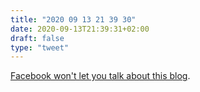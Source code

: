 ```yaml
---
title: "2020 09 13 21 39 30"
date: 2020-09-13T21:39:31+02:00
draft: false
type: "tweet"
---
```

[Facebook won't let you talk about this blog](https://blog.viktomas.com/posts/facebook-censorship/).
